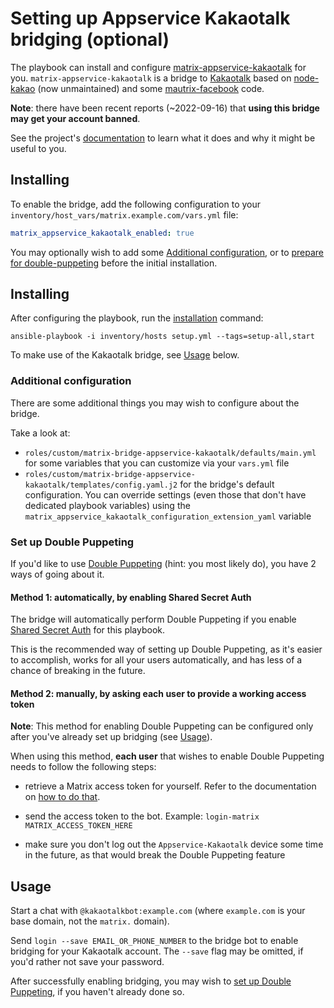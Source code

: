 # Setting up Appservice Kakaotalk bridging (optional)

The playbook can install and configure [matrix-appservice-kakaotalk](https://src.miscworks.net/fair/matrix-appservice-kakaotalk) for you. `matrix-appservice-kakaotalk` is a bridge to [Kakaotalk](https://www.kakaocorp.com/page/service/service/KakaoTalk?lang=ENG) based on [node-kakao](https://github.com/storycraft/node-kakao) (now unmaintained) and some [mautrix-facebook](https://github.com/mautrix/facebook) code.

**Note**: there have been recent reports (~2022-09-16) that **using this bridge may get your account banned**.

See the project's [documentation](https://src.miscworks.net/fair/matrix-appservice-kakaotalk) to learn what it does and why it might be useful to you.


## Installing

To enable the bridge, add the following configuration to your `inventory/host_vars/matrix.example.com/vars.yml` file:

```yaml
matrix_appservice_kakaotalk_enabled: true
```

You may optionally wish to add some [Additional configuration](#additional-configuration), or to [prepare for double-puppeting](#set-up-double-puppeting) before the initial installation.

## Installing

After configuring the playbook, run the [installation](installing.md) command:

```
ansible-playbook -i inventory/hosts setup.yml --tags=setup-all,start
```

To make use of the Kakaotalk bridge, see [Usage](#usage) below.


### Additional configuration

There are some additional things you may wish to configure about the bridge.

Take a look at:

- `roles/custom/matrix-bridge-appservice-kakaotalk/defaults/main.yml` for some variables that you can customize via your `vars.yml` file
- `roles/custom/matrix-bridge-appservice-kakaotalk/templates/config.yaml.j2` for the bridge's default configuration. You can override settings (even those that don't have dedicated playbook variables) using the `matrix_appservice_kakaotalk_configuration_extension_yaml` variable


### Set up Double Puppeting

If you'd like to use [Double Puppeting](https://docs.mau.fi/bridges/general/double-puppeting.html) (hint: you most likely do), you have 2 ways of going about it.

#### Method 1: automatically, by enabling Shared Secret Auth

The bridge will automatically perform Double Puppeting if you enable [Shared Secret Auth](configuring-playbook-shared-secret-auth.md) for this playbook.

This is the recommended way of setting up Double Puppeting, as it's easier to accomplish, works for all your users automatically, and has less of a chance of breaking in the future.

#### Method 2: manually, by asking each user to provide a working access token

**Note**: This method for enabling Double Puppeting can be configured only after you've already set up bridging (see [Usage](#usage)).

When using this method, **each user** that wishes to enable Double Puppeting needs to follow the following steps:

- retrieve a Matrix access token for yourself. Refer to the documentation on [how to do that](obtaining-access-tokens.md).

- send the access token to the bot. Example: `login-matrix MATRIX_ACCESS_TOKEN_HERE`

- make sure you don't log out the `Appservice-Kakaotalk` device some time in the future, as that would break the Double Puppeting feature


## Usage

Start a chat with `@kakaotalkbot:example.com` (where `example.com` is your base domain, not the `matrix.` domain).

Send `login --save EMAIL_OR_PHONE_NUMBER` to the bridge bot to enable bridging for your Kakaotalk account. The `--save` flag may be omitted, if you'd rather not save your password.

After successfully enabling bridging, you may wish to [set up Double Puppeting](#set-up-double-puppeting), if you haven't already done so.
